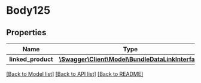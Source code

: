 # Body125

## Properties
Name | Type | Description | Notes
------------ | ------------- | ------------- | -------------
**linked_product** | [**\Swagger\Client\Model\BundleDataLinkInterface**](BundleDataLinkInterface.md) |  | 

[[Back to Model list]](../README.md#documentation-for-models) [[Back to API list]](../README.md#documentation-for-api-endpoints) [[Back to README]](../README.md)


